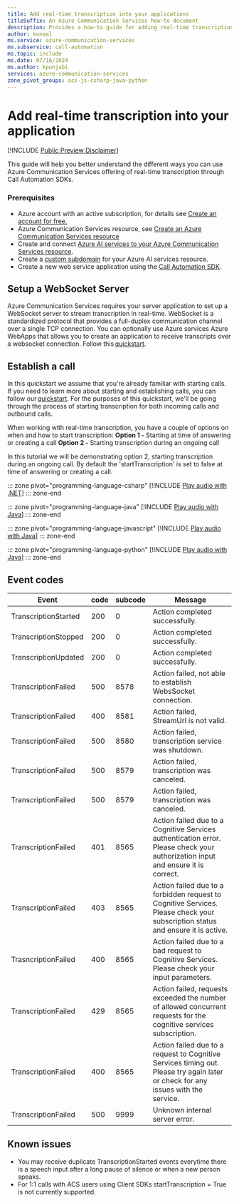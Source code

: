 ```yaml
---
title: Add real-time transcription into your applications
titleSuffix: An Azure Communication Services how-to document
description: Provides a how-to guide for adding real-time transcription
author: kunaal
ms.service: azure-communication-services
ms.subservice: call-automation
ms.topic: include
ms.date: 07/16/2024
ms.author: kpunjabi
services: azure-communication-services
zone_pivot_groups: acs-js-csharp-java-python
---
```


# Add real-time transcription into your application

[!INCLUDE [Public Preview Disclaimer](../includes/public-preview-include-document.md)]

This guide will help you better understand the different ways you can use Azure Communication Services offering of real-time transcription through Call Automation SDKs.

### Prerequisites
- Azure account with an active subscription, for details see [Create an account for free.](https://azure.microsoft.com/free/)
- Azure Communication Services resource, see [Create an Azure Communication Services resource](https://learn.microsoft.com/azure/communication-services/quickstarts/create-communication-resource?tabs=windows&pivots=platform-azp)
- Create and connect [Azure AI services to your Azure Communication Services resource](https://learn.microsoft.com/azure/communication-services/concepts/call-automation/azure-communication-services-azure-cognitive-services-integration).
- Create a [custom subdomain](https://learn.microsoft.com/azure/ai-services/cognitive-services-custom-subdomains) for your Azure AI services resource.
- Create a new web service application using the [Call Automation SDK](https://learn.microsoft.com/azure/communication-services/quickstarts/call-automation/quickstart-make-an-outbound-call?tabs=visual-studio-code&pivots=programming-language-csharp).

## Setup a WebSocket Server 
Azure Communication Services requires your server application to set up a WebSocket server to stream transcription in real-time. WebSocket is a standardized protocol that provides a full-duplex communication channel over a single TCP connection. You can optionally use Azure services Azure WebApps that allows you to create an application to receive transcripts over a websocket connection. Follow this [quickstart](https://azure.microsoft.com/en-us/blog/introduction-to-websockets-on-windows-azure-web-sites/).

## Establish a call 
In this quickstart we assume that you're already familiar with starting calls. If you need to learn more about starting and establishing calls, you can follow our [quickstart](https://learn.microsoft.com/en-us/azure/communication-services/quickstarts/call-automation/quickstart-make-an-outbound-call?tabs=visual-studio-code&pivots=programming-language-csharp). For the purposes of this quickstart, we'll be going through the process of starting transcription for both incoming calls and outbound calls. 

When working with real-time transcription, you have a couple of options on when and how to start transcription:
**Option 1 -** Starting at time of answering or creating a call
**Option 2 -** Starting transcription during an ongoing call 

In this tutorial we will be demonstrating option 2, starting transcription during an ongoing call. By default the 'startTranscription' is set to false at time of answering or creating a call.

::: zone pivot="programming-language-csharp"
[!INCLUDE [Play audio with .NET](./includes/play-audio-quickstart-csharp.md)]
::: zone-end

::: zone pivot="programming-language-java"
[!INCLUDE [Play audio with Java](./includes/play-audio-quickstart-java.md)]
::: zone-end

::: zone pivot="programming-language-javascript"
[!INCLUDE [Play audio with Java](./includes/play-audio-how-to-js.md)]
::: zone-end

::: zone pivot="programming-language-python"
[!INCLUDE [Play audio with Java](./includes/play-audio-how-to-python.md)]
::: zone-end

## Event codes

| Event | code | subcode | Message |
| --- | --- | --- | --- |
| TranscriptionStarted | 200 | 0 | Action completed successfully. |
| TranscriptionStopped | 200 | 0 | Action completed successfully. |
| TranscriptionUpdated | 200 | 0 | Action completed successfully. |
| TranscriptionFailed | 500 | 8578 | Action failed, not able to establish WebsSocket connection. |
| TranscriptionFailed | 400 | 8581 | Action failed, StreamUrl is not valid. |
| TranscriptionFailed | 500 | 8580 | Action failed, transcription service was shutdown. |
| TranscriptionFailed | 500 | 8579 | Action failed, transcription was canceled. |
| TranscriptionFailed | 500 | 8579 | Action failed, transcription was canceled. |
| TranscriptionFailed | 401 | 8565 | Action failed due to a Cognitive Services authentication error. Please check your authorization input and ensure it is correct. |
| TranscriptionFailed | 403 | 8565 | Action failed due to a forbidden request to Cognitive Services. Please check your subscription status and ensure it is active. |
| TrasncriptionFailed | 400 | 8565 | Action failed due to a bad request to Cognitive Services. Please check your input parameters. |
| TranscriptionFailed | 429 | 8565 | Action failed, requests exceeded the number of allowed concurrent requests for the cognitive services subscription. |
| TranscriptionFailed | 400 | 8565 | Action failed due to a request to Cognitive Services timing out. Please try again later or check for any issues with the service. |
| TranscriptionFailed | 500 | 9999 | Unknown internal server error. |


## Known issues
* You may receive duplicate TranscriptionStarted events everytime there is a speech input after a long pause of silence or when a new person speaks.
* For 1:1 calls with ACS users using Client SDKs startTranscription = True is not currently supported. 
